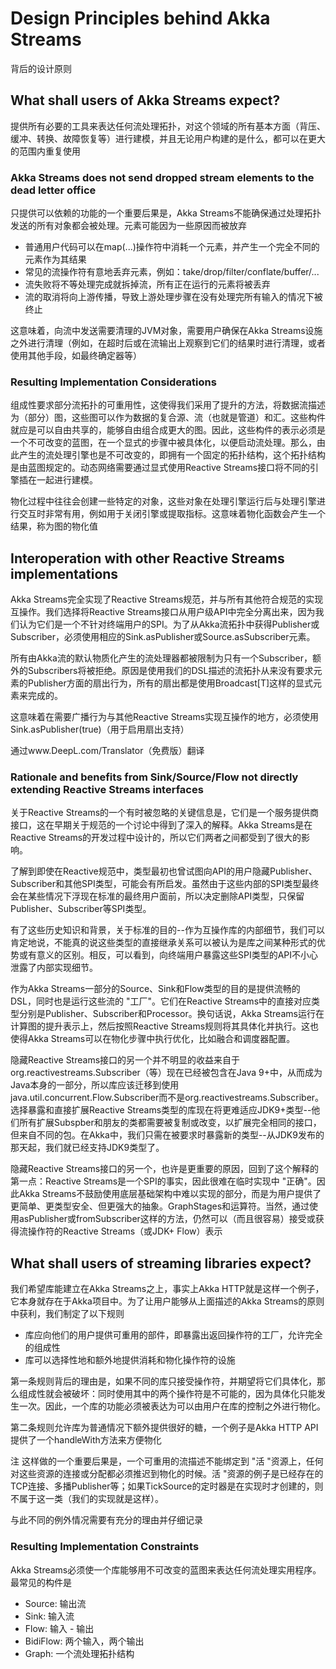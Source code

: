 # Design Principles behind Akka Streams

背后的设计原则

## What shall users of Akka Streams expect?

提供所有必要的工具来表达任何流处理拓扑，对这个领域的所有基本方面（背压、缓冲、转换、故障恢复等）进行建模，并且无论用户构建的是什么，都可以在更大的范围内重复使用


### Akka Streams does not send dropped stream elements to the dead letter office

只提供可以依赖的功能的一个重要后果是，Akka Streams不能确保通过处理拓扑发送的所有对象都会被处理。元素可能因为一些原因而被放弃

*  普通用户代码可以在map(...)操作符中消耗一个元素，并产生一个完全不同的元素作为其结果
*  常见的流操作符有意地丢弃元素，例如：take/drop/filter/conflate/buffer/...
*  流失败将不等处理完成就拆掉流，所有正在运行的元素将被丢弃
*  流的取消将向上游传播，导致上游处理步骤在没有处理完所有输入的情况下被终止


这意味着，向流中发送需要清理的JVM对象，需要用户确保在Akka Streams设施之外进行清理（例如，在超时后或在流输出上观察到它们的结果时进行清理，或者使用其他手段，如最终确定器等）


### Resulting Implementation Considerations

组成性要求部分流拓扑的可重用性，这使得我们采用了提升的方法，将数据流描述为（部分）图，这些图可以作为数据的复合源、流（也就是管道）和汇。这些构件就应是可以自由共享的，能够自由组合成更大的图。因此，这些构件的表示必须是一个不可改变的蓝图，在一个显式的步骤中被具体化，以便启动流处理。那么，由此产生的流处理引擎也是不可改变的，即拥有一个固定的拓扑结构，这个拓扑结构是由蓝图规定的。动态网络需要通过显式使用Reactive Streams接口将不同的引擎插在一起进行建模。

物化过程中往往会创建一些特定的对象，这些对象在处理引擎运行后与处理引擎进行交互时非常有用，例如用于关闭引擎或提取指标。这意味着物化函数会产生一个结果，称为图的物化值


## Interoperation with other Reactive Streams implementations

Akka Streams完全实现了Reactive Streams规范，并与所有其他符合规范的实现互操作。我们选择将Reactive Streams接口从用户级API中完全分离出来，因为我们认为它们是一个不针对终端用户的SPI。为了从Akka流拓扑中获得Publisher或Subscriber，必须使用相应的Sink.asPublisher或Source.asSubscriber元素。

所有由Akka流的默认物质化产生的流处理器都被限制为只有一个Subscriber，额外的Subscribers将被拒绝。原因是使用我们的DSL描述的流拓扑从来没有要求元素的Publisher方面的扇出行为，所有的扇出都是使用Broadcast[T]这样的显式元素来完成的。

这意味着在需要广播行为与其他Reactive Streams实现互操作的地方，必须使用Sink.asPublisher(true)（用于启用扇出支持）

通过www.DeepL.com/Translator（免费版）翻译


### Rationale and benefits from Sink/Source/Flow not directly extending Reactive Streams interfaces

关于Reactive Streams的一个有时被忽略的关键信息是，它们是一个服务提供商接口，这在早期关于规范的一个讨论中得到了深入的解释。Akka Streams是在Reactive Streams的开发过程中设计的，所以它们两者之间都受到了很大的影响。

了解到即使在Reactive规范中，类型最初也曾试图向API的用户隐藏Publisher、Subscriber和其他SPI类型，可能会有所启发。虽然由于这些内部的SPI类型最终会在某些情况下浮现在标准的最终用户面前，所以决定删除API类型，只保留Publisher、Subscriber等SPI类型。

有了这些历史知识和背景，关于标准的目的--作为互操作库的内部细节，我们可以肯定地说，不能真的说这些类型的直接继承关系可以被认为是库之间某种形式的优势或有意义的区别。相反，可以看到，向终端用户暴露这些SPI类型的API不小心泄露了内部实现细节。

作为Akka Streams一部分的Source、Sink和Flow类型的目的是提供流畅的DSL，同时也是运行这些流的 "工厂"。它们在Reactive Streams中的直接对应类型分别是Publisher、Subscriber和Processor。换句话说，Akka Streams运行在计算图的提升表示上，然后按照Reactive Streams规则将其具体化并执行。这也使得Akka Streams可以在物化步骤中执行优化，比如融合和调度器配置。

隐藏Reactive Streams接口的另一个并不明显的收益来自于org.reactivestreams.Subscriber（等）现在已经被包含在Java 9+中，从而成为Java本身的一部分，所以库应该迁移到使用java.util.concurrent.Flow.Subscriber而不是org.reactivestreams.Subscriber。选择暴露和直接扩展Reactive Streams类型的库现在将更难适应JDK9+类型--他们所有扩展Subspber和朋友的类都需要被复制或改变，以扩展完全相同的接口，但来自不同的包。在Akka中，我们只需在被要求时暴露新的类型--从JDK9发布的那天起，我们就已经支持JDK9类型了。

隐藏Reactive Streams接口的另一个，也许是更重要的原因，回到了这个解释的第一点：Reactive Streams是一个SPI的事实，因此很难在临时实现中 "正确"。因此Akka Streams不鼓励使用底层基础架构中难以实现的部分，而是为用户提供了更简单、更类型安全、但更强大的抽象。GraphStages和运算符。当然，通过使用asPublisher或fromSubscriber这样的方法，仍然可以（而且很容易）接受或获得流操作符的Reactive Streams（或JDK+ Flow）表示


## What shall users of streaming libraries expect?

我们希望库能建立在Akka Streams之上，事实上Akka HTTP就是这样一个例子，它本身就存在于Akka项目中。为了让用户能够从上面描述的Akka Streams的原则中获利，我们制定了以下规则

*  库应向他们的用户提供可重用的部件，即暴露出返回操作符的工厂，允许完全的组成性
*  库可以选择性地和额外地提供消耗和物化操作符的设施

第一条规则背后的理由是，如果不同的库只接受操作符，并期望将它们具体化，那么组成性就会被破坏：同时使用其中的两个操作符是不可能的，因为具体化只能发生一次。因此，一个库的功能必须被表达为可以由用户在库的控制之外进行物化。

第二条规则允许库为普通情况下额外提供很好的糖，一个例子是Akka HTTP API提供了一个handleWith方法来方便物化

注
这样做的一个重要后果是，一个可重用的流描述不能绑定到 "活 "资源上，任何对这些资源的连接或分配都必须推迟到物化的时候。活 "资源的例子是已经存在的TCP连接、多播Publisher等；如果TickSource的定时器是在实现时才创建的，则不属于这一类（我们的实现就是这样）。

与此不同的例外情况需要有充分的理由并仔细记录


### Resulting Implementation Constraints

Akka Streams必须使一个库能够用不可改变的蓝图来表达任何流处理实用程序。最常见的构件是

*  Source: 输出流
*  Sink: 输入流
*  Flow: 输入 - 输出
*  BidiFlow: 两个输入，两个输出
*  Graph: 一个流处理拓扑结构



